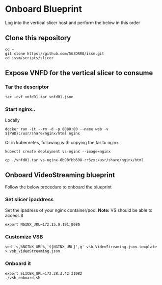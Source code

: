 # Onboard Blueprint

Log into the vertical slicer host and perform the below in this order

## Clone this repository

```
cd ~
git clone https://github.com/5GZORRO/issm.git
cd issm/scripts/slicer
```

## Expose VNFD for the vertical slicer to consume

### Tar the descriptor

```
tar -cvf vnfd01.tar vnfd01.json
```

### Start nginx..

Locally

```
docker run -it --rm -d -p 8080:80 --name web -v ${PWD}:/usr/share/nginx/html nginx
```

Or in kubernetes, following with copying the tar to nginx

```
kubectl create deployment vs-nginx --image=nginx
```

```
cp ./vnfd01.tar vs-nginx-6b98fbb698-rr6zx:/usr/share/nginx/html
```

## Onboard VideoStreaming blueprint

Follow the below procedure to onboard the blueprint

### Set slicer ipaddress

Set the ipadress of your nginx container/pod. **Note:** VS should be able to access it

```
export NGINX_URL=172.15.0.191:8080
```

### Customize VSB 

```
sed 's,%NGINX_URL%,'${NGINX_URL}',g' vsb_VideoStreaming.json.template > vsb_VideoStreaming.json
```

### Onboard it

```
export SLICER_URL=172.28.3.42:31082
./vsb_onboard.sh
```
